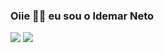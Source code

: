 ### Oiie 👋🏾 eu sou o Idemar Neto

<div>
    <a href="https://www.linkedin.com/in/idemarneto/">
    <img src="https://img.shields.io/badge/LinkedIn-0077B5?style=for-the-badge&logo=linkedin&logoColor=white"/></a>
    <a href="https://github.com/idemar-neto">
    <img src="https://img.shields.io/badge/GitHub-100000?style=for-the-badge&logo=github&logoColor=white"/></a>
</div>
